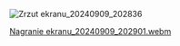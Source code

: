 ![Zrzut ekranu_20240909_202836](https://github.com/user-attachments/assets/1f16da69-5491-4062-8901-6172b7294cbc)

[Nagranie ekranu_20240909_202901.webm](https://github.com/user-attachments/assets/5c1d6866-0cda-4575-bc3f-acb376ffa231)
